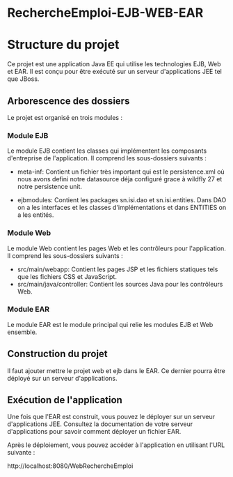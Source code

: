 # RechercheEmploi-EJB-WEB-EAR
# Structure du projet

Ce projet est une application Java EE qui utilise les technologies EJB, Web et EAR. Il est conçu pour être exécuté sur un serveur d'applications JEE tel que JBoss.
## Arborescence des dossiers

Le projet est organisé en trois modules :

### Module EJB

Le module EJB contient les classes qui implémentent les composants d'entreprise de l'application. Il comprend les sous-dossiers suivants :

- meta-inf: Contient un fichier très important qui est le persistence.xml où nous avons defini notre datasource déja configuré grace à wildfly 27 et notre persistence unit.

- ejbmodules: Contient les packages sn.isi.dao et sn.isi.entities.
Dans DAO on a les interfaces et les classes d'implémentations et dans ENTITIES on a les entités.

### Module Web

Le module Web contient les pages Web et les contrôleurs pour l'application. Il comprend les sous-dossiers suivants :

- src/main/webapp: Contient les pages JSP et les fichiers statiques tels que les fichiers CSS et JavaScript.
- src/main/java/controller: Contient les sources Java pour les contrôleurs Web.

### Module EAR

Le module EAR est le module principal qui relie les modules EJB et Web ensemble.


## Construction du projet

Il faut ajouter mettre le projet web et ejb dans le EAR. Ce dernier pourra être déployé sur un serveur d'applications.

## Exécution de l'application

Une fois que l'EAR est construit, vous pouvez le déployer sur un serveur d'applications JEE. Consultez la documentation de votre serveur d'applications pour savoir comment déployer un fichier EAR.

Après le déploiement, vous pouvez accéder à l'application en utilisant l'URL suivante :

http://localhost:8080/WebRechercheEmploi
